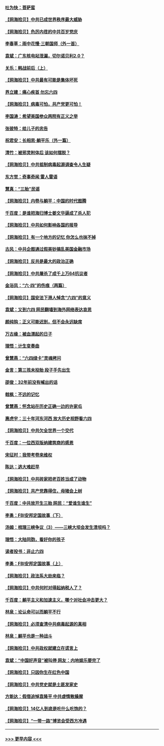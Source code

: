 #### [吐为快：菩萨蛮](../pages/nsc993/n13030033.md?t=06181501) 
#### [【网海拾贝】中共已成世界秩序最大威胁](../pages/nsc993/n13028138.md?t=06181501) 
#### [【网海拾贝】色厉内荏的中共百岁党庆](../pages/nsc993/n13025582.md?t=06181501) 
#### [李春草：雨中花慢‧三朝国师（外一首）](../pages/nsc993/n13025567.md?t=06181501) 
#### [袁斌：广东核电站泄漏，切尔诺贝利2.0？](../pages/nsc993/n13025475.md?t=06181501) 
#### [关乐：韩战前后（上）](../pages/nsc993/n13025387.md?t=06181501) 
#### [【网海拾贝】中共最有可能是集体坏死](../pages/nsc993/n13023101.md?t=06181501) 
#### [界立建：痛心疾首 勿忘六四](../pages/nsc993/n13022339.md?t=06181501) 
#### [【网海拾贝】病毒可怕，共产党更可怕！](../pages/nsc993/n13020728.md?t=06181501) 
#### [李国涛：希望美国参众两院有正义之举](../pages/nsc993/n13020674.md?t=06181501) 
#### [张彼特：给儿子的忠告](../pages/nsc993/n13018934.md?t=06181501) 
#### [祝君安：长相思‧躺平乐（外一篇）](../pages/nsc993/n13018923.md?t=06181501) 
#### [清竹：被邪灵附体后 该如何摆脱？](../pages/nsc993/n13018877.md?t=06181501) 
#### [【网海拾贝】中共抵制病毒起源调查令人生疑](../pages/nsc993/n13017785.md?t=06181501) 
#### [东方觉：奇事奇闻 雷人雷语](../pages/nsc993/n13017577.md?t=06181501) 
#### [慧真：“三胎”民谣](../pages/nsc993/n13017394.md?t=06181501) 
#### [【网海拾贝】内卷与躺平：中国的时代图腾](../pages/nsc993/n13016128.md?t=06181501) 
#### [千百度：是谁把海归博士姜文华逼成了杀人犯](../pages/nsc993/n13015218.md?t=06181501) 
#### [【网海拾贝】中共如何影响各国的报导](../pages/nsc993/n13012599.md?t=06181501) 
#### [【网海拾贝】有一个地方的记忆 你怎么也抹不掉](../pages/nsc993/n13009802.md?t=06181501) 
#### [古风：中共企图通过假美钞搞乱美国金融市场](../pages/nsc993/n13009626.md?t=06181501) 
#### [【网海拾贝】反共是最大的政治正确](../pages/nsc993/n13007051.md?t=06181501) 
#### [【网海拾贝】中共屠杀了成千上万64抗议者](../pages/nsc993/n13002713.md?t=06181501) 
#### [金浴凤：“六·四”的伤痕（两篇）](../pages/nsc993/n13001719.md?t=06181501) 
#### [【网海拾贝】国安法下港人悼念“六四”的意义](../pages/nsc993/n13001039.md?t=06181501) 
#### [袁斌：又到六四 网民翻墙到海外网络表达哀思](../pages/nsc993/n13000995.md?t=06181501) 
#### [颜纯钩：正义可能迟到，但不会永远缺席](../pages/nsc993/n13000920.md?t=06181501) 
#### [万古缘：被血漂起的日子](../pages/nsc993/n13000914.md?t=06181501) 
#### [理悟：计生变奏曲](../pages/nsc993/n13000414.md?t=06181501) 
#### [曾慧燕：“六四绿卡”灵魂拷问](../pages/nsc993/n13000277.md?t=06181501) 
#### [金言：第三孩未投胎 段子手先出生](../pages/nsc993/n13000215.md?t=06181501) 
#### [邵俊：32年前没有喊出的话](../pages/nsc993/n13000181.md?t=06181501) 
#### [戟枫：不远的记忆](../pages/nsc993/n13000121.md?t=06181501) 
#### [曾慧燕：怀念站在历史正确一边的许家屯](../pages/nsc993/n13000073.md?t=06181501) 
#### [惠虎宇：三十年河东河西 放大历史视野看六四](../pages/nsc993/n13000018.md?t=06181501) 
#### [【网海拾贝】中共欠全世界一个交代](../pages/nsc993/n12998706.md?t=06181501) 
#### [千百度：一位西双版纳建筑商的感恩](../pages/nsc993/n12998487.md?t=06181501) 
#### [宋征时：我带考卷来维权](../pages/nsc993/n12994088.md?t=06181501) 
#### [陈达：逃大难赶早](../pages/nsc993/n12993569.md?t=06181501) 
#### [【网海拾贝】中共砖家把老百姓当成了动物](../pages/nsc993/n12993483.md?t=06181501) 
#### [【网海拾贝】共产党靠得住，母猪会上树](../pages/nsc993/n12990730.md?t=06181501) 
#### [千百度：中共放开生三胎 网民：“爱谁生谁生”](../pages/nsc993/n12990644.md?t=06181501) 
#### [李勇：FBI安邦定国故事（下）](../pages/nsc993/n12987854.md?t=06181501) 
#### [汤姆：梳理三峡争议（3）——三峡大坝会发生溃坝吗？](../pages/nsc993/n12989806.md?t=06181501) 
#### [理悟：大陆同胞，看好你的孩子](../pages/nsc993/n12989778.md?t=06181501) 
#### [读者投书：非止六四](../pages/nsc993/n12989673.md?t=06181501) 
#### [李勇：FBI安邦定国故事（上）](../pages/nsc993/n12987749.md?t=06181501) 
#### [【网海拾贝】政法系大劫来临？](../pages/nsc993/n12987596.md?t=06181501) 
#### [【网海拾贝】中共何时对得起纳税人了？](../pages/nsc993/n12985578.md?t=06181501) 
#### [千百度：躺平主义和加速主义，哪个对社会冲击更大？](../pages/nsc993/n12985512.md?t=06181501) 
#### [林泉：论认命可以而躺平不行](../pages/nsc993/n12985505.md?t=06181501) 
#### [【网海拾贝】必须查清中共病毒起源的真相](../pages/nsc993/n12984276.md?t=06181501) 
#### [林泉：躺平也是一种战斗](../pages/nsc993/n12984194.md?t=06181501) 
#### [【网海拾贝】中共政权就建立在谎言上](../pages/nsc993/n12981880.md?t=06181501) 
#### [袁斌：“中国好声音”被叫停 网友：内地娱乐要完了](../pages/nsc993/n12981826.md?t=06181501) 
#### [【网海拾贝】只因你生在红色中国](../pages/nsc993/n12979096.md?t=06181501) 
#### [【网海拾贝】中共党史就是土匪发家史](../pages/nsc993/n12976478.md?t=06181501) 
#### [方能达：假借追悼袁隆平 中共虚情散臊腥](../pages/nsc993/n12976396.md?t=06181501) 
#### [【网海拾贝】14亿人到底是吃什么吃饱的？](../pages/nsc993/n12974125.md?t=06181501) 
#### [【网海拾贝】“一带一路”博览会受西方冷遇](../pages/nsc993/n12971787.md?t=06181501) 

----
#### [ >>> 更早内容 <<< ](../indexes/nsc993-earlier.md)
